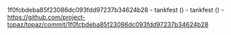1f0fcbdeba85f23086dc093fdd97237b34624b28 - tankfest () - tankfest () - https://github.com/project-topaz/topaz/commit/1f0fcbdeba85f23086dc093fdd97237b34624b28

